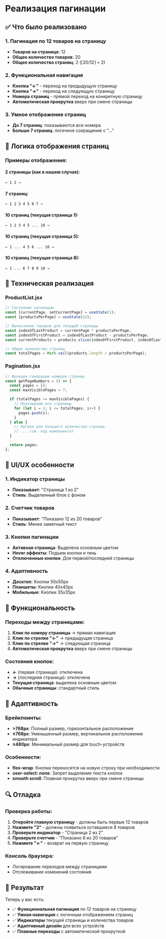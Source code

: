 # Реализация пагинации

## ✅ Что было реализовано

### 1. Пагинация по 12 товаров на страницу

- **Товаров на странице**: 12
- **Общее количество товаров**: 20
- **Общее количество страниц**: 2 (⌈20/12⌉ = 2)

### 2. Функциональная навигация

- **Кнопка "←"** - переход на предыдущую страницу
- **Кнопка "→"** - переход на следующую страницу
- **Номера страниц** - прямой переход на конкретную страницу
- **Автоматическая прокрутка** вверх при смене страницы

### 3. Умное отображение страниц

- **До 7 страниц**: показываются все номера
- **Больше 7 страниц**: логичное сокращение с "..."

## 🎯 Логика отображения страниц

### Примеры отображения:

#### 2 страницы (как в нашем случае):

```
← 1 2 →
```

#### 7 страниц:

```
← 1 2 3 4 5 6 7 →
```

#### 10 страниц (текущая страница 1):

```
← 1 2 3 4 5 ... 10 →
```

#### 10 страниц (текущая страница 5):

```
← 1 ... 4 5 6 ... 10 →
```

#### 10 страниц (текущая страница 8):

```
← 1 ... 6 7 8 9 10 →
```

## 🔧 Техническая реализация

### ProductList.jsx

```javascript
// Состояние пагинации
const [currentPage, setCurrentPage] = useState(1);
const [productsPerPage] = useState(12);

// Вычисление товаров для текущей страницы
const indexOfLastProduct = currentPage * productsPerPage;
const indexOfFirstProduct = indexOfLastProduct - productsPerPage;
const currentProducts = products.slice(indexOfFirstProduct, indexOfLastProduct);

// Общее количество страниц
const totalPages = Math.ceil(products.length / productsPerPage);
```

### Pagination.jsx

```javascript
// Функция генерации номеров страниц
const getPageNumbers = () => {
  const pages = [];
  const maxVisiblePages = 7;

  if (totalPages <= maxVisiblePages) {
    // Показываем все страницы
    for (let i = 1; i <= totalPages; i++) {
      pages.push(i);
    }
  } else {
    // Логика для большого количества страниц
    // ... (см. код компонента)
  }

  return pages;
};
```

## 🎨 UI/UX особенности

### 1. Индикатор страницы

- **Показывает**: "Страница 1 из 2"
- **Стиль**: Выделенный блок с фоном

### 2. Счетчик товаров

- **Показывает**: "Показано 12 из 20 товаров"
- **Стиль**: Менее заметный текст

### 3. Кнопки пагинации

- **Активная страница**: Выделена основным цветом
- **Hover эффекты**: Подъем кнопки и тень
- **Отключенные кнопки**: Для первой/последней страницы

### 4. Адаптивность

- **Десктоп**: Кнопки 50x50px
- **Планшеты**: Кнопки 40x40px
- **Мобильные**: Кнопки 35x35px

## 🚀 Функциональность

### Переходы между страницами:

1. **Клик по номеру страницы** → прямая навигация
2. **Клик по стрелке "←"** → предыдущая страница
3. **Клик по стрелке "→"** → следующая страница
4. **Автоматическая прокрутка** вверх при смене страницы

### Состояния кнопок:

- **←** (первая страница): отключена
- **→** (последняя страница): отключена
- **Текущая страница**: выделена основным цветом
- **Обычные страницы**: стандартный стиль

## 📱 Адаптивность

### Брейкпоинты:

- **>768px**: Полный размер, горизонтальное расположение
- **≤768px**: Уменьшенный размер, вертикальное расположение индикатора
- **≤480px**: Минимальный размер для touch-устройств

### Особенности:

- **flex-wrap**: Кнопки переносятся на новую строку при необходимости
- **user-select: none**: Запрет выделения текста кнопок
- **smooth scroll**: Плавная прокрутка вверх при смене страницы

## 🔍 Отладка

### Проверка работы:

1. **Откройте главную страницу** - должны быть первые 12 товаров
2. **Нажмите "2"** - должны появиться оставшиеся 8 товаров
3. **Проверьте индикатор** - "Страница 2 из 2"
4. **Проверьте счетчик** - "Показано 8 из 20 товаров"
5. **Нажмите "←"** - возврат на первую страницу

### Консоль браузера:

- Логирование переходов между страницами
- Отслеживание изменений состояния

## 🎯 Результат

Теперь у вас есть:

- ✅ **Функциональная пагинация** по 12 товаров на страницу
- ✅ **Умная навигация** с логичным отображением страниц
- ✅ **Индикаторы** текущей страницы и количества товаров
- ✅ **Адаптивный дизайн** для всех устройств
- ✅ **Плавные переходы** с автоматической прокруткой
